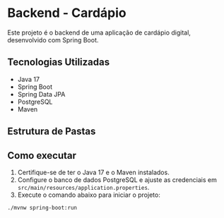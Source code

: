 # Backend - Cardápio

Este projeto é o backend de uma aplicação de cardápio digital, desenvolvido com Spring Boot.

## Tecnologias Utilizadas

- Java 17
- Spring Boot
- Spring Data JPA
- PostgreSQL
- Maven

## Estrutura de Pastas

## Como executar

1. Certifique-se de ter o Java 17 e o Maven instalados.
2. Configure o banco de dados PostgreSQL e ajuste as credenciais em `src/main/resources/application.properties`.
3. Execute o comando abaixo para iniciar o projeto:

```sh
./mvnw spring-boot:run
```
